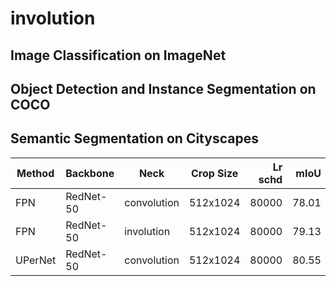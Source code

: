 # involution

## Image Classification on ImageNet


## Object Detection and Instance Segmentation on COCO


## Semantic Segmentation on Cityscapes

| Method | Backbone | Neck | Crop Size | Lr schd | mIoU  |                                                                                                                                                                               download                                                                                                                                                                               |
|--------|----------|------|-----------|--------:|------:|----------------------------------------------------------------------------------------------------------------------------------------------------------------------------------------------------------------------------------------------------------------------------------------------------------------------------------------------------------------------|
| FPN    | RedNet-50     | convolution | 512x1024  |   80000 | 78.01 | [model]() &#124; [log]() |
| FPN    | RedNet-50     |  involution | 512x1024  |   80000 | 79.13 | [model]() &#124; [log]() |
| UPerNet| RedNet-50     | convolution | 512x1024  |   80000 | 80.55 | [model]() &#124; [log]() |
